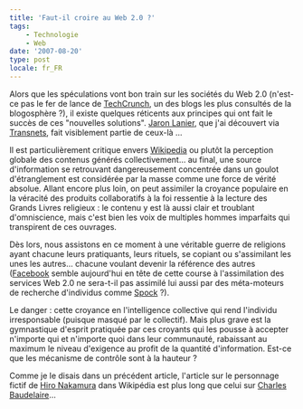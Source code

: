 ```yaml
---
title: 'Faut-il croire au Web 2.0 ?'
tags:
    - Technologie
    - Web
date: '2007-08-20'
type: post
locale: fr_FR
---
```


Alors que les spéculations vont bon train sur les sociétés du Web 2.0 (n'est-ce pas le fer de lance de [TechCrunch](http://techcrunch.com/europe/), un des blogs les plus consultés de la blogosphère ?), il existe quelques réticents aux principes qui ont fait le succès de ces "nouvelles solutions". [Jaron Lanier](http://edge.org/3rd_culture/lanier06/lanier06_index.html), que j'ai découvert via [Transnets](http://pisani.blog.lemonde.fr/2007/08/16/contre-web2-jaron-lanier/), fait visiblement partie de ceux-là …

Il est particulièrement critique envers [Wikipedia](http://www.wikipedia.fr/) ou plutôt la perception globale des contenus générés collectivement… au final, une source d'information se retrouvant dangereusement concentrée dans un goulot d'étranglement est considérée par la masse comme une force de vérité absolue. Allant encore plus loin, on peut assimiler la croyance populaire en la véracité des produits collaboratifs à la foi ressentie à la lecture des Grands Livres religieux&nbsp;: le contenu y est là aussi clair et troublant d'omniscience, mais c'est bien les voix de multiples hommes imparfaits qui transpirent de ces ouvrages.

Dès lors, nous assistons en ce moment à une véritable guerre de religions ayant chacune leurs pratiquants, leurs rituels, se copiant ou s'assimilant les unes les autres… chacune voulant devenir la référence des autres ([Facebook](http://www.facebook.com/) semble aujourd'hui en tête de cette course à l'assimilation des services Web 2.0 ne sera-t-il pas assimilé lui aussi par des méta-moteurs de recherche d'individus comme [Spock](http://www.zabasearch.com)&nbsp;?).

Le danger&nbsp;: cette croyance en l'intelligence collective qui rend l'individu irresponsable (puisque masqué par le collectif). Mais plus grave est la gymnastique d'esprit pratiquée par ces croyants qui les pousse à accepter n'importe qui et n'importe quoi dans leur communauté, rabaissant au maximum le niveau d'exigence au profit de la quantité d'information. Est-ce que les mécanisme de contrôle sont à la hauteur ?

Comme je le disais dans un précédent article, l'article sur le personnage fictif de [Hiro Nakamura](http://en.wikipedia.org/wiki/Hiro_Nakamura) dans Wikipédia est plus long que celui sur [Charles Baudelaire](http://fr.wikipedia.org/wiki/Charles_Baudelaire)…
